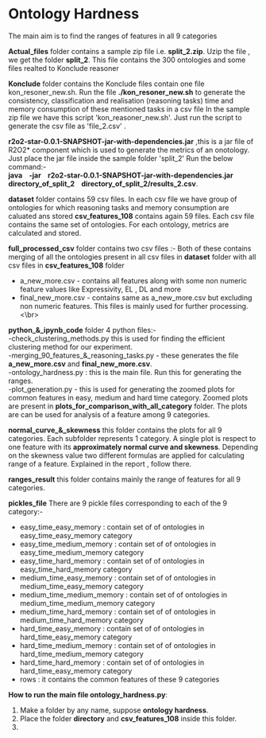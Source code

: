 # Ontology Hardness
The main aim is to find the ranges of features in all 9 categories

**Actual_files** folder contains a sample zip file i.e. **split_2.zip**.
Uzip the file , we get the folder **split_2**. This file contains the 300 ontologies and some files realted to Konclude reasoner

**Konclude** folder contains the Konclude files contain one file kon_resoner_new.sh.
Run the file **./kon_resoner_new.sh** to generate the consistency, classification and realisation (reasoning tasks) time and memory consumption of these mentioned tasks in a csv file In the sample zip file we have this script 'kon_reasoner_new.sh'. Just run the script to generate the csv file as 'file_2.csv' .

**r2o2-star-0.0.1-SNAPSHOT-jar-with-dependencies.jar** ,this is a jar file of R2O2* component which is used to generate the metrics of an onotology. Just place the jar file inside the sample folder 'split_2' Run the below command:- </br>
**java &ensp; -jar &ensp; r2o2-star-0.0.1-SNAPSHOT-jar-with-dependencies.jar &ensp;  directory_of_split_2 &ensp; directory_of_split_2/results_2.csv**. </br>

**dataset** folder contains 59 csv files. In each csv file we have group of ontologies for which reasoning tasks and memory consumption are caluated ans stored
**csv_features_108** contains again 59 files. Each csv file contains the same set of ontologies. For each ontology, metrics are calculated and stored.

**full_processed_csv** folder contains two csv files :-
Both of these contains merging of all the ontologies present in all csv files in **dataset** folder with all csv files in **csv_features_108** folder
- a_new_more.csv  - contains all features along with some non numeric feature values like Expressivity, EL , DL and more
- final_new_more.csv - contains same as a_new_more.csv but excluding non numeric features. This files is mainly used for further processing.<\br>

**python_&_ipynb_code** folder 4 python files:-</br>
-check_clustering_methods.py this is used for finding the efficient clustering method for our experiment.</br>
-merging_90_features_&_reasoning_tasks.py  - these generates the file **a_new_more.csv**  and **final_new_more.csv**. </br>
-ontology_hardness.py : this is the main file. Run this for generating the ranges.</br>
-plot_generation.py - this is used for generating the zoomed plots for common features in easy, medium and hard time category. Zoomed plots are present in
  **plots_for_comparison_with_all_category** folder. The plots are can be used for analysis of a feature among 9 categories.
  
**normal_curve_&_skewness** this folder contains the plots for all 9 categories. Each subfolder represents 1 category. A single plot is respect to one feature with its **approximately normal curve and skewness**. Depending on the skewness value two different formulas are applied for calculating range of a feature. Explained in the report , follow there.

**ranges_result** this folder contains mainly the range of features for all 9 categories.

**pickles_file**
There are 9 pickle files corresponding to each of the 9 category:-
- easy_time_easy_memory :  contain set of of ontologies in easy_time_easy_memory category
- easy_time_medium_memory : contain set of of ontologies in easy_time_medium_memory category
- easy_time_hard_memory : contain set of of ontologies in easy_time_hard_memory category
- medium_time_easy_memory : contain set of of ontologies in medium_time_easy_memory category
- medium_time_medium_memory : contain set of of ontologies in medium_time_medium_memory category
- medium_time_hard_memory : contain set of of ontologies in medium_time_hard_memory category
- hard_time_easy_memory : contain set of of ontologies in hard_time_easy_memory category
- hard_time_medium_memory : contain set of of ontologies in hard_time_medium_memory category
- hard_time_hard_memory : contain set of of ontologies in hard_time_easy_memory category
- rows : it contains the common features of these 9 categories

**How to run the main file ontology_hardness.py**:
1. Make a folder by any name, suppose **ontology hardness**. 
2. Place the folder **directory** and **csv_features_108** inside this folder.
3. 
